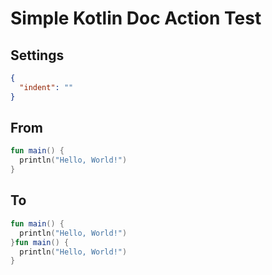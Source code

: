 ﻿# Simple Kotlin Doc Action Test

## Settings

```json
{
  "indent": ""
}
```

## From

```kotlin
fun main() {
  println("Hello, World!")
}
```

## To

```kotlin
fun main() {
  println("Hello, World!")
}fun main() {
  println("Hello, World!")
}
```

